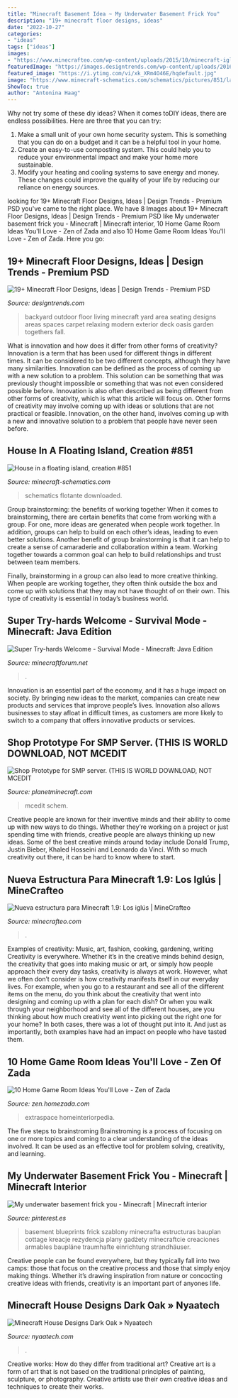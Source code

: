 ```yaml
---
title: "Minecraft Basement Idea ~ My Underwater Basement Frick You"
description: "19+ minecraft floor designs, ideas"
date: "2022-10-27"
categories:
- "ideas"
tags: ["ideas"]
images:
- "https://www.minecrafteo.com/wp-content/uploads/2015/10/minecraft-iglu-2.jpg"
featuredImage: "https://images.designtrends.com/wp-content/uploads/2016/08/02175200/Exterior-minecraft-Carpet-floor.jpg"
featured_image: "https://i.ytimg.com/vi/xk_XRm4O46E/hqdefault.jpg"
image: "https://www.minecraft-schematics.com/schematics/pictures/851/large-picture-851.png?time=1372543775"
ShowToc: true
author: "Antonina Haag"
---
```



Why not try some of these diy ideas?
When it comes toDIY ideas, there are endless possibilities. Here are three that you can try: 
1) Make a small unit of your own home security system. This is something that you can do on a budget and it can be a helpful tool in your home.
2) Create an easy-to-use composting system. This could help you to reduce your environmental impact and make your home more sustainable.
3) Modify your heating and cooling systems to save energy and money. These changes could improve the quality of your life by reducing our reliance on energy sources.

	

		
looking for 19+ Minecraft Floor Designs, Ideas | Design Trends - Premium PSD you've came to the right place. We have 8 Images about 19+ Minecraft Floor Designs, Ideas | Design Trends - Premium PSD like My underwater basement frick you - Minecraft | Minecraft interior, 10 Home Game Room Ideas You&#039;ll Love - Zen of Zada and also 10 Home Game Room Ideas You&#039;ll Love - Zen of Zada. Here you go:
		
    
## 19+ Minecraft Floor Designs, Ideas | Design Trends - Premium PSD

<img loading=lazy src="https://images.designtrends.com/wp-content/uploads/2016/08/02175200/Exterior-minecraft-Carpet-floor.jpg" onerror="this.onerror=null;this.src='https://tse4.mm.bing.net/th?id=OIP.ZOaVJ4k7eIL-z0VC8rj3HgHaE8&amp;pid=15.1';" alt="19+ Minecraft Floor Designs, Ideas | Design Trends - Premium PSD">

_Source: designtrends.com_

>backyard outdoor floor living minecraft yard area seating designs areas spaces carpet relaxing modern exterior deck oasis garden togethers fall. 

	

What is innovation and how does it differ from other forms of creativity?
Innovation is a term that has been used for different things in different times. It can be considered to be two different concepts, although they have many similarities. Innovation can be defined as the process of coming up with a new solution to a problem. This solution can be something that was previously thought impossible or something that was not even considered possible before. Innovation is also often described as being different from other forms of creativity, which is what this article will focus on. Other forms of creativity may involve coming up with ideas or solutions that are not practical or feasible. Innovation, on the other hand, involves coming up with a new and innovative solution to a problem that people have never seen before.

    
## House In A Floating Island, Creation #851

<img loading=lazy src="https://www.minecraft-schematics.com/schematics/pictures/851/large-picture-851.png?time=1372543775" onerror="this.onerror=null;this.src='https://tse3.mm.bing.net/th?id=OIP.90Oz5KOK0nhcvFqWG3sQqAHaEp&amp;pid=15.1';" alt="House in a floating island, creation #851">

_Source: minecraft-schematics.com_

>schematics flotante downloaded. 

	

Group brainstorming: the benefits of working together
When it comes to brainstorming, there are certain benefits that come from working with a group. For one, more ideas are generated when people work together. In addition, groups can help to build on each other’s ideas, leading to even better solutions.
Another benefit of group brainstorming is that it can help to create a sense of camaraderie and collaboration within a team. Working together towards a common goal can help to build relationships and trust between team members.

Finally, brainstorming in a group can also lead to more creative thinking. When people are working together, they often think outside the box and come up with solutions that they may not have thought of on their own. This type of creativity is essential in today’s business world.

    
## Super Try-hards Welcome - Survival Mode - Minecraft: Java Edition

<img loading=lazy src="https://i.imgur.com/oiM9xYl.png" onerror="this.onerror=null;this.src='https://tse2.mm.bing.net/th?id=OIP.-8QDTDHFu7SmaWfk8Y-hwAHaFM&amp;pid=15.1';" alt="Super Try-hards Welcome - Survival Mode - Minecraft: Java Edition">

_Source: minecraftforum.net_

>. 

	

Innovation is an essential part of the economy, and it has a huge impact on society. By bringing new ideas to the market, companies can create new products and services that improve people’s lives. Innovation also allows businesses to stay afloat in difficult times, as customers are more likely to switch to a company that offers innovative products or services.

    
## Shop Prototype For SMP Server. (THIS IS WORLD DOWNLOAD, NOT MCEDIT

<img loading=lazy src="http://static.planetminecraft.com/files/resource_media/screenshot/1406/2014-02-06_013715_lrg.jpg" onerror="this.onerror=null;this.src='https://tse3.mm.bing.net/th?id=OIP.NM_z3dr2bpLP0nSsTdsf4gHaD3&amp;pid=15.1';" alt="Shop Prototype for SMP server. (THIS IS WORLD DOWNLOAD, NOT MCEDIT">

_Source: planetminecraft.com_

>mcedit schem. 

	

Creative people are known for their inventive minds and their ability to come up with new ways to do things. Whether they’re working on a project or just spending time with friends, creative people are always thinking up new ideas. Some of the best creative minds around today include Donald Trump, Justin Bieber, Khaled Hosseini and Leonardo da Vinci. With so much creativity out there, it can be hard to know where to start.

    
## Nueva Estructura Para Minecraft 1.9: Los Iglús | MineCrafteo

<img loading=lazy src="https://www.minecrafteo.com/wp-content/uploads/2015/10/minecraft-iglu-2.jpg" onerror="this.onerror=null;this.src='https://tse2.mm.bing.net/th?id=OIP.W5K5EdzceV-5xrcxnjUjygHaEU&amp;pid=15.1';" alt="Nueva estructura para Minecraft 1.9: Los iglús | MineCrafteo">

_Source: minecrafteo.com_

>. 

	

Examples of creativity: Music, art, fashion, cooking, gardening, writing
Creativity is everywhere. Whether it’s in the creative minds behind design, the creativity that goes into making music or art, or simply how people approach their every day tasks, creativity is always at work. However, what we often don’t consider is how creativity manifests itself in our everyday lives. For example, when you go to a restaurant and see all of the different items on the menu, do you think about the creativity that went into designing and coming up with a plan for each dish? Or when you walk through your neighborhood and see all of the different houses, are you thinking about how much creativity went into picking out the right one for your home? In both cases, there was a lot of thought put into it. And just as importantly, both examples have had an impact on people who have tasted them.

    
## 10 Home Game Room Ideas You&#039;ll Love - Zen Of Zada

<img loading=lazy src="https://lh6.googleusercontent.com/I_ZUSLsIfUV9i-SlGb1ayDkjnq44-MQEodVfHZJ0B7fdqMKqDwBA-uzoL2_SEuppaHENg_Afv5P3CJ40VRK4A9V1-JCCdfQWsyT2waWN7av_5YUIG7Q3RmMfpnN-9zPU4ZF7Q-CC" onerror="this.onerror=null;this.src='https://tse3.mm.bing.net/th?id=OIP.nQ8C_8kFNu7H0gxNHi87_QHaHa&amp;pid=15.1';" alt="10 Home Game Room Ideas You&#039;ll Love - Zen of Zada">

_Source: zen.homezada.com_

>extraspace homeinteriorpedia. 

	

The five steps to brainstroming
Brainstroming is a process of focusing on one or more topics and coming to a clear understanding of the ideas involved. It can be used as an effective tool for problem solving, creativity, and learning.

    
## My Underwater Basement Frick You - Minecraft | Minecraft Interior

<img loading=lazy src="https://i.pinimg.com/736x/1f/bc/45/1fbc4503423b6c79d406666b6252a573.jpg" onerror="this.onerror=null;this.src='https://tse4.mm.bing.net/th?id=OIP.x5hxeHw9nJVpfeUf0Ww-AAHaFj&amp;pid=15.1';" alt="My underwater basement frick you - Minecraft | Minecraft interior">

_Source: pinterest.es_

>basement blueprints frick szablony minecrafta estructuras bauplan cottage kreacje rezydencja plany gadżety minecraftcie creaciones armables baupläne traumhafte einrichtung strandhäuser. 

	

Creative people can be found everywhere, but they typically fall into two camps: those that focus on the creative process and those that simply enjoy making things. Whether it’s drawing inspiration from nature or concocting creative ideas with friends, creativity is an important part of anyones life.

    
## Minecraft House Designs Dark Oak » Nyaatech

<img loading=lazy src="https://i.ytimg.com/vi/xk_XRm4O46E/hqdefault.jpg" onerror="this.onerror=null;this.src='https://tse4.mm.bing.net/th?id=OIP.PyHGZcQtxGBXwuUahebrlwHaFj&amp;pid=15.1';" alt="Minecraft House Designs Dark Oak » Nyaatech">

_Source: nyaatech.com_

>. 

	

Creative works: How do they differ from traditional art?
Creative art is a form of art that is not based on the traditional principles of painting, sculpture, or photography. Creative artists use their own creative ideas and techniques to create their works.

